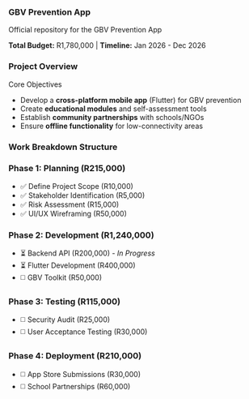 ### GBV Prevention App
Official repository for the GBV Prevention App 

**Total Budget:** R1,780,000 | **Timeline:** Jan 2026 - Dec 2026 

### Project Overview
Core Objectives

- Develop a **cross-platform mobile app** (Flutter) for GBV prevention
- Create **educational modules** and self-assessment tools
- Establish **community partnerships** with schools/NGOs
- Ensure **offline functionality** for low-connectivity areas

### Work Breakdown Structure
### Phase 1: Planning (R215,000)
- ✅ Define Project Scope (R10,000)
- ✅ Stakeholder Identification (R5,000)
- ✅ Risk Assessment (R15,000)
- ✅ UI/UX Wireframing (R50,000)

### Phase 2: Development (R1,240,000)
- ⏳ Backend API (R200,000) - *In Progress*
- ⏳ Flutter Development (R400,000)
- ◻️ GBV Toolkit (R50,000)

### Phase 3: Testing (R115,000)
- ◻️ Security Audit (R25,000)
- ◻️ User Acceptance Testing (R30,000)

### Phase 4: Deployment (R210,000)
- ◻️ App Store Submissions (R30,000)
- ◻️ School Partnerships (R60,000)

